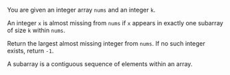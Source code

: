 You are given an integer array `nums` and an integer `k`.

An integer `x` is almost missing from `nums` if `x` appears in exactly one subarray of size `k` within `nums`.

Return the largest almost missing integer from `nums`. If no such integer exists, return `-1`.

A subarray is a contiguous sequence of elements within an array.